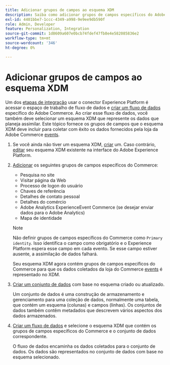 ```yaml
---
title: Adicionar grupos de campos ao esquema XDM
description: Saiba como adicionar grupos de campos específicos do Adobe Commerce a um esquema XDM.
exl-id: 4401bbe7-1ccc-4349-a998-9e9ee9db590f
role: Admin, Developer
feature: Personalization, Integration
source-git-commit: 1d8609a607e0bcb74fdef47fb8e4e582085836e2
workflow-type: tm+mt
source-wordcount: '346'
ht-degree: 0%

---
```


# Adicionar grupos de campos ao esquema XDM

Um dos [etapas de integração](overview.md#onboarding-steps) usar o conector Experience Platform é acessar o espaço de trabalho de fluxo de dados e [criar um fluxo de dados](https://experienceleague.adobe.com/docs/experience-platform/edge/datastreams/overview.html) específico do Adobe Commerce. Ao criar esse fluxo de dados, você também deve selecionar um esquema XDM que represente os dados que planeja assimilar. Este tópico fornece os grupos de campos que o esquema XDM deve incluir para coletar com êxito os dados fornecidos pela loja da Adobe Commerce [events](events.md).

1. Se você ainda não tiver um esquema XDM, [criar](https://experienceleague.adobe.com/docs/experience-platform/xdm/ui/resources/schemas.html#create) um. Caso contrário, [editar](https://experienceleague.adobe.com/docs/experience-platform/xdm/ui/resources/schemas.html#edit) seu esquema XDM existente na interface do Adobe Experience Platform.

1. [Adicionar](https://experienceleague.adobe.com/docs/experience-platform/xdm/ui/resources/schemas.html#add-field-groups) os seguintes grupos de campos específicos do Commerce:

   - Pesquisa no site
   - Visitar página da Web
   - Processo de logon do usuário
   - Chaves de referência
   - Detalhes de contato pessoal
   - Detalhes do comércio
   - Adobe Analytics ExperienceEvent Commerce (se desejar enviar dados para o Adobe Analytics)
   - Mapa de identidade

   >[!NOTE]
   >
   > Não definir grupos de campos específicos do Commerce como `Primary identity`. Isso identifica o campo como obrigatório e o Experience Platform espera esse campo em cada evento. Se esse campo estiver ausente, a assimilação de dados falhará.

   Seu esquema XDM agora contém grupos de campos específicos do Commerce para que os dados coletados da loja do Commerce [events](events.md) é representado no XDM.

1. [Criar um conjunto de dados](https://experienceleague.adobe.com/docs/platform-learn/implement-mobile-sdk/experience-cloud/platform.html#create-a-dataset) com base no esquema criado ou atualizado.

   Um conjunto de dados é uma construção de armazenamento e gerenciamento para uma coleção de dados, normalmente uma tabela, que contém um esquema (colunas) e campos (linhas). Os conjuntos de dados também contêm metadados que descrevem vários aspectos dos dados armazenados.

1. [Criar um fluxo de dados](https://experienceleague.adobe.com/docs/experience-platform/edge/datastreams/overview.html) e selecione o esquema XDM que contém os grupos de campos específicos do Commerce e o conjunto de dados correspondente.

   O fluxo de dados encaminha os dados coletados para o conjunto de dados. Os dados são representados no conjunto de dados com base no esquema selecionado.
